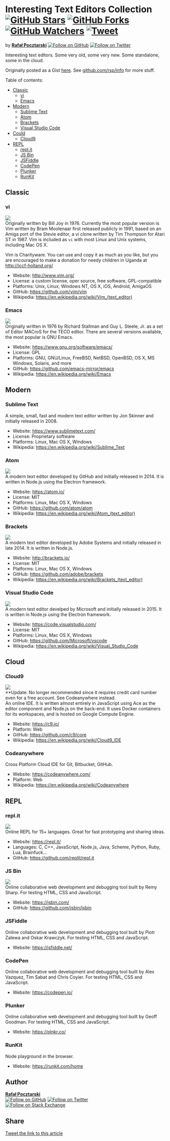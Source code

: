 Interesting Text Editors Collection [![GitHub Stars][stars-img]][stars-url] [![GitHub Forks][forks-img]][forks-url] [![GitHub Watchers][watchers-img]][watchers-url] [![Tweet][tweet-img]][tweet-url]
=
[github-url]: https://github.com/rsp/info
[readme-url]: https://github.com/rsp/info#readme
[issues-url]: https://github.com/rsp/info/issues
[stars-url]: https://github.com/rsp/info/stargazers
[watchers-url]: https://github.com/rsp/info/watchers
[forks-url]: https://github.com/rsp/info/network/members
[tweet-img]: https://img.shields.io/twitter/url/https/github.com/rsp/info/blob/master/text-editors.md.svg?style=social
[tweet-url]: https://twitter.com/intent/tweet?text=Interesting+Text+Editors+Collection+by+@pocztarski:&url=https%3A%2F%2Fgithub.com%2Frsp%2Finfo%2Fblob%2Fmaster%2Ftext-editors.md
[license-url]: https://github.com/rsp/info/blob/master/LICENSE.md
[license-img]: https://img.shields.io/github/license/rsp/info.svg
[stars-img]: https://img.shields.io/github/stars/rsp/info.svg?style=social&amp;label=Stars
[forks-img]: https://img.shields.io/github/forks/rsp/info.svg?style=social&amp;label=Forks
[watchers-img]: https://img.shields.io/github/watchers/rsp/info.svg?style=social&amp;label=Watchers
[travis-url]: https://travis-ci.org/rsp/info
[travis-img]: https://travis-ci.org/rsp/info.svg?branch=master
[snyk-url]: https://snyk.io/test/github/rsp/info
[snyk-img]: https://snyk.io/test/github/rsp/info/badge.svg
[github-follow-url]: https://github.com/rsp
[github-follow-img]: https://img.shields.io/github/followers/rsp.svg?style=social&label=Follow
[twitter-follow-url]: https://twitter.com/intent/follow?screen_name=pocztarski
[twitter-follow-img]: https://img.shields.io/twitter/follow/pocztarski.svg?style=social&label=Follow
[stackoverflow-url]: https://stackoverflow.com/users/613198/rsp
[stackexchange-url]: https://stackexchange.com/users/303952/rsp
[stackexchange-img]: https://stackexchange.com/users/flair/303952.png

by [**Rafał Pocztarski**](https://pocztarski.com/)
[![Follow on GitHub][github-follow-img]][github-follow-url]
[![Follow on Twitter][twitter-follow-img]][twitter-follow-url]

Interesting text editors. Some very old, some very new. Some standalone, some in the cloud.

Originally posted as a Gist [here](https://gist.github.com/rsp/b8e341a7fe9bf538e59038f6854c9442).
See [github.com/rsp/info](https://github.com/rsp/info) for more stuff.

Table of contents:

* [Classic](#classic)
  - [vi](#vi)
  - [Emacs](#emacs)
* [Modern](#modern)
  - [Sublime Text](#sublime-text)
  - [Atom](#atom)
  - [Brackets](#brackets)
  - [Visual Studio Code](#visual-studio-code)
* [Could](#cloud)
  - [Cloud9](#cloud9)
* [REPL](#repl)
  - [repl.it](#replit)
  - [JS Bin](#js-bin)
  - [JSFiddle](#jsfiddle)
  - [CodePen](#codepen)
  - [Plunker](#plunker)
  - [RunKit](#runkit)

Classic
-
### vi
![](https://img.shields.io/github/stars/vim/vim.svg?style=social)
<br>
Originally written by Bill Joy in 1976.
Currently the most popular version is Vim written by Bram Moolenaar first released publicly in 1991,
based on an Amiga port of the Stevie editor, a vi clone written by Tim Thompson for Atari ST in 1987.
Vim is included as `vi` with most Linux and Unix systems, including Mac OS X.

Vim is Charityware.  You can use and copy it as much as you like, but you are
encouraged to make a donation for needy children in Uganda at http://iccf-holland.org/

* Website: http://www.vim.org/
* License: a custom license, oper source, free software, GPL-compatible
* Platforms: Unix, Linux, Windows NT, OS X, iOS, Android, AmigaOS
* GitHub: https://github.com/vim/vim
* Wikipedia: https://en.wikipedia.org/wiki/Vim_(text_editor)

### Emacs
![](https://img.shields.io/github/stars/emacs-mirror/emacs.svg?style=social)
<br>
Originally written in 1976 by Richard Stallman and Guy L. Steele, Jr. as a set of Editor MACroS for the TECO editor.
There are several versions available, the most popular is GNU Emacs.

* Website: https://www.gnu.org/software/emacs/
* License: GPL
* Platforms: GNU, GNU/Linux, FreeBSD, NetBSD, OpenBSD, OS X, MS Windows, Solaris, and more
* GitHub: https://github.com/emacs-mirror/emacs
* Wikipedia: https://en.wikipedia.org/wiki/Emacs

Modern
-
### Sublime Text
A simple, small, fast and modern text editor written by	Jon Skinner and initially released in 2008.

* Website: https://www.sublimetext.com/
* License: Proprietary software
* Platforms: Linux, Mac OS X, Windows
* Wikipedia: https://en.wikipedia.org/wiki/Sublime_Text

### Atom
![](https://img.shields.io/github/stars/atom/atom.svg?style=social)
<br>
A modern text editor developed by GitHub and initially released in 2014.
It is written in Node.js using the Electron framework.

* Website: https://atom.io/
* License: MIT
* Platforms: Linux, Mac OS X, Windows
* GitHub: https://github.com/atom/atom
* Wikipedia: https://en.wikipedia.org/wiki/Atom_(text_editor)

### Brackets
![](https://img.shields.io/github/stars/adobe/brackets.svg?style=social)
<br>
A modern text editor developed by Adobe Systems and initially released in late 2014.
It is written in Node.js.

* Website: http://brackets.io/
* License: MIT
* Platforms: Linux, Mac OS X, Windows
* GitHub: https://github.com/adobe/brackets
* Wikipedia: https://en.wikipedia.org/wiki/Brackets_(text_editor)

### Visual Studio Code
![](https://img.shields.io/github/stars/Microsoft/vscode.svg?style=social)
<br>
A modern test editor develped by Microsoft and initially released in 2015.
It is written in Node.js using the Electron framework.

* Website: https://code.visualstudio.com/
* License: MIT
* Platforms: Linux, Mac OS X, Windows
* GitHub: https://github.com/Microsoft/vscode
* Wikipedia: https://en.wikipedia.org/wiki/Visual_Studio_Code

Cloud
-
### Cloud9
![](https://img.shields.io/github/stars/c9/core.svg?style=social)
<br>
**Update: No longer recommended since it requires credit card number even for a free account. See Codeanywhere instead.
<br>
An online IDE. It is written almost entirely in JavaScript using Ace as the editor component
and Node.js on the back-end. It uses Docker containers for its workspaces, and is hosted on Google Compute Engine.

* Website: https://c9.io/
* Platform: Web
* GitHub: https://github.com/c9/core
* Wikipedia: https://en.wikipedia.org/wiki/Cloud9_IDE

### Codeanywhere
Cross Platform Cloud IDE for Git, Bitbucket, GitHub.

* Website: https://codeanywhere.com/
* Platform: Web
* Wikipedia: https://en.wikipedia.org/wiki/Codeanywhere

REPL
-
### repl.it
![](https://img.shields.io/github/stars/replit/repl.it.svg?style=social)
<br>
Online REPL for 15+ languages. Great for fast prototyping and sharing ideas.
* Website: https://repl.it/
* Languages: C, C++, JavaScript, Node.js, Java, Scheme, Python, Ruby, Lua, Brainfuck...
* GitHub: https://github.com/replit/repl.it

### JS Bin
![](https://img.shields.io/github/stars/jsbin/jsbin.it.svg?style=social)
<br>
Online collaborative web development and debugging tool built by Remy Sharp.
For testing HTML, CSS and JavaScript.

* Website: https://jsbin.com/
* GitHub: https://github.com/jsbin/jsbin

### JSFiddle
Online collaborative web development and debugging tool built by Piotr Zalewa and Oskar Krawczyk.
For testing HTML, CSS and JavaScript.

* Website: https://jsfiddle.net/

### CodePen
Online collaborative web development and debugging tool built by Alex Vazquez, Tim Sabat and Chris Coyier.
For testing HTML, CSS and JavaScript.

* Website: https://codepen.io/

### Plunker
Online collaborative web development and debugging tool built by Geoff Goodman.
For testing HTML, CSS and JavaScript.

* Website: https://plnkr.co/

### RunKit
Node playground in the browser.

* Website: https://runkit.com/home

Author
------
[**Rafał Pocztarski**](https://pocztarski.com/)
<br/>
[![Follow on GitHub][github-follow-img]][github-follow-url]
[![Follow on Twitter][twitter-follow-img]][twitter-follow-url]
<br/>
[![Follow on Stack Exchange][stackexchange-img]][stackoverflow-url]

Share
-----
[Tweet the link to this article][tweet-url]
